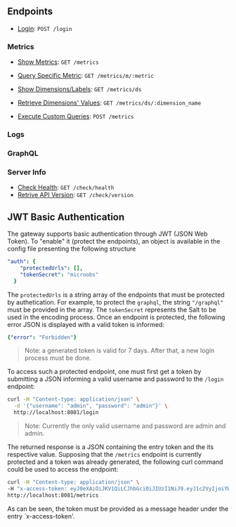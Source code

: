 ## Endpoints
* [Login](https://github.com/microobs/gateway/tree/master/docs#jwt-basic-authentication): `POST /login`

### Metrics
* [Show Metrics](https://github.com/microobs/gateway/blob/master/docs/metrics/get.md#show-metrics): `GET /metrics`
* [Query Specific Metric](https://github.com/microobs/gateway/blob/master/docs/metrics/get.md#query-specific-metric): `GET /metrics/m/:metric`
* [Show Dimensions/Labels](https://github.com/microobs/gateway/blob/master/docs/metrics/get.md#show-dimensionslabels): `GET /metrics/ds`
* [Retrieve Dimensions' Values](https://github.com/microobs/gateway/blob/master/docs/metrics/get.md#retrieve-dimensions-values): `GET /metrics/ds/:dimension_name`

* [Execute Custom Queries](https://github.com/microobs/gateway/blob/master/docs/metrics/post.md#execute-custom-queries): `POST /metrics`

### Logs

### GraphQL

### Server Info
* [Check Health](https://github.com/microobs/gateway/blob/master/docs/check/get.md#check-health): `GET /check/health`
* [Retrive API Version](https://github.com/microobs/gateway/blob/master/docs/check/get.md#retrive-api-version): `GET /check/version`

## JWT Basic Authentication
The gateway supports basic authentication through JWT (JSON Web Token). To "enable" it (protect the endpoints), an object is available in the config file presenting the following structure
```yaml
"auth": {
    "protectedUrls": [],
    "tokenSecret": "microobs"
  }
```

The `protectedUrls` is a string array of the endpoints that must be protected by authetication. For example, to protect the `graphql`, the string `"/graphql"` must be provided in the array. The `tokenSecret` represents the Salt to be used in the encoding process. Once an endpoint is protected, the following error JSON is displayed with a valid token is informed:
```yaml
{"error": "Forbidden"}
```
> Note: a generated token is valid for 7 days. After that, a new login process must be done.

To access such a protected endpoint, one must first get a token by submitting a JSON informing a valid username and password to the `/login` endpoint:
```sh
curl -H "Content-type: application/json" \
  -d '{"username": "admin", "password": "admin"}' \
  http://localhost:8081/login
```
> Note: Currently the only valid username and password are admin and admin.

The returned response is a JSON containing the entry token and the its respective value. Supposing that the `/metrics` endpoint is currently protected and a token was already generated, the following curl command could be used to access the endpoint:

```sh
curl -H "Content-type: application/json" \
-H "x-access-token: eyJ0eXAiOiJKV1QiLCJhbGciOiJIUzI1NiJ9.eyJ1c2VyIjoiYWRtaW4iLCJleHAiOjE2MDM3MjU0MzI0Nzh9.kYz5XCOpAVxd0sk_YT5L5XVo8AR1G1_4LnEIUkpTO3A" \
http://localhost:8081/metrics
```

As can be seen, the token must be provided as a message header under the entry `x-access-token'.

